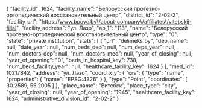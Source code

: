 {
    "facility_id": 1624,
    "facility_name": "Белорусский протезно-ортопедический восстановительный центр",
    "district_id": "2-02-2",
    "facility_url": "https:\/\/www.bpovc.by\/about-company\/affiliates\/vitebskij-filial",
    "facility_address": "ул. Лазо",
    "ap_1": "113",
    "name": "Белорусский протезно-ортопедический восстановительный центр",
    "type": "0",
    "state": "private institution",
    "stats": [
        {
            "url": "delimeks.by",
            "dep_name": null,
            "date_year": null,
            "num_beds_dep": null,
            "num_deps_year": null,
            "num_doctors_dep": null,
            "num_doctors_med": null,
            "year_of_closing": null,
            "year_of_opening": "0",
            "beds_in_hospital_key": 738,
            "num_beds_facility_year": null,
            "healthcare_facility_key": 1624
        }
    ],
    "med_id": 10217842,
    "address": "ул. Лазо",
    "coord_x_y": {
        "crs": {
            "type": "name",
            "properties": {
                "name": "EPSG:4326"
            }
        },
        "type": "Point",
        "coordinates": [
            30.2589,
            55.2005
        ]
    },
    "place_name": "Витебск",
    "place_type": "city",
    "year_of_closing": null,
    "year_of_opening": "1945",
    "healthcare_facility_key": 1624,
    "administrative_division_id": "2-02-2"
}